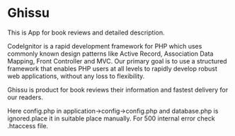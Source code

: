 Ghissu
======

This is App for book reviews and detailed description.

CodeIgnitor is a rapid development framework for PHP which uses commonly known design patterns like Active Record, Association Data Mapping, Front Controller and MVC. Our primary goal is to use a structured framework that enables PHP users at all levels to rapidly develop robust web applications, without any loss to flexibility.

Ghissu is product for book reviews their information and fastest delivery for our readers.

Here config.php in application->config->config.php and database.php is ignored.place it in suitable place manually.
For 500 internal error check .htaccess file.


